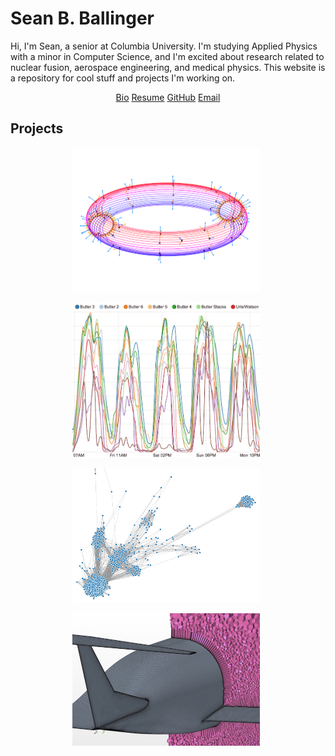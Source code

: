 # Sean B. Ballinger

Hi, I'm Sean, a senior at Columbia University. I'm studying Applied Physics with a minor in Computer Science, and I'm excited about research related to nuclear fusion, aerospace engineering, and medical physics. This website is a repository for cool stuff and projects I'm working on.

<center><a class="button" href="http://engineering.columbia.edu/sean-ballinger"><i class="fa fa-user"></i> Bio</a> <a class="button" href="ballinger_resume.pdf"><i class="fa fa-file-text"></i> Resume</a>  <a class="button" href="https://github.com/sballin"><i class="fa fa-github fa-lg"></i> GitHub</a> <a class="button" href="mailto:s.ballinger@columbia.edu"><i class="fa fa-envelope"></i> Email</a></center>

## Projects

<center>
<a href="physics/plasma-filaments"><img src="thumb_3d.png" style="display: inline-block; width: 300px; margin-right: 1%; margin-bottom: 1em;"></a>
<a href="http://www.columbia.edu/~sbb2151/rho_t/"><img src="thumb_finals.png" style="display: inline-block; width: 300px; margin-right: 1%; margin-bottom: 1em;"></a>
<a href="code/friend-graph"><img src="thumb_connections.png" style="display: inline-block; width: 300px; margin-right: 1%; margin-bottom: 1em;"></a>
<!-- <a href="code/mandelbrot"><img src="http://sball.in/thumb_cbrot.png" style="display: inline-block; height: 175px; margin-right: 1%; margin-bottom: 1em;"></a> -->
<a href="physics/papers"><img src="thumb_star.jpg" style="display: inline-block; width: 300px; margin-right: 1%; margin-bottom: 1em;"></a>
</center>
<p style="clear: both;">

